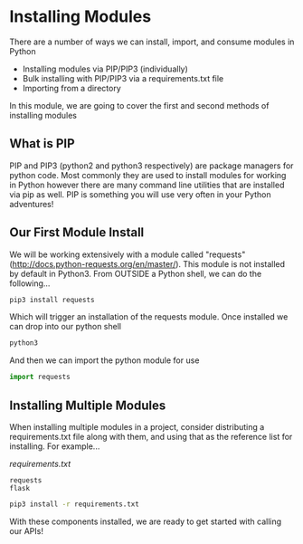 # Installing Modules

There are a number of ways we can install, import, and consume modules in Python

* Installing modules via PIP/PIP3 (individually)
* Bulk installing with PIP/PIP3 via a requirements.txt file
* Importing from a directory

In this module, we are going to cover the first and second methods of installing modules

## What is PIP

PIP and PIP3  (python2 and python3 respectively) are package managers for python code. Most commonly they are used to install modules for working in Python however there are many command line utilities that are installed via pip as well. PIP is something you will use very often in your Python adventures!

## Our First Module Install

We will be working extensively with a module called "requests" (http://docs.python-requests.org/en/master/). This module is not installed by default in Python3. From OUTSIDE a Python shell, we can do the following... 

```bash
pip3 install requests
```

Which will trigger an installation of the requests module. Once installed we can drop into our python shell

```bash
python3
```

And then we can import the python module for use

```python
import requests
```

## Installing Multiple Modules

When installing multiple modules in a project, consider distributing a requirements.txt file along with them, and using that as the reference list for installing. For example...

_requirements.txt_
```text
requests
flask
```

```bash
pip3 install -r requirements.txt
```

With these components installed, we are ready to get started with calling our APIs! 